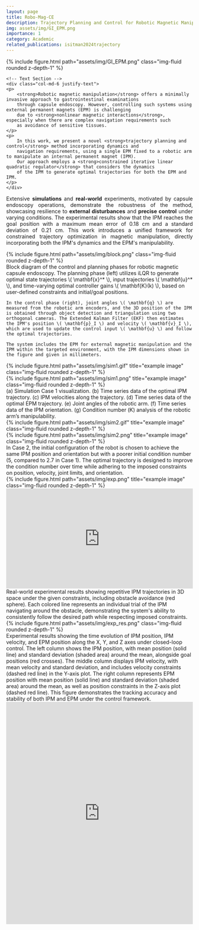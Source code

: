 ```yaml
---
layout: page
title: Robo-Mag-CE
description: Trajectory Planning and Control for Robotic Magnetic Manipulation
img: assets/img/GI_EPM.png
importance: 1
category: Academic
related_publications: isitman2024trajectory
---
```




<script type="text/javascript" async
    src="https://cdn.jsdelivr.net/npm/mathjax@3/es5/tex-mml-chtml.js">
</script>
<style>
    .justify-text {
        text-align: justify;
    }
</style>


<div class="row align-items-center">
    <!-- Image Section -->
    <div class="col-md-6">
        {% include figure.html path="assets/img/GI_EPM.png" class="img-fluid rounded z-depth-1" %}
    </div>

    <!-- Text Section -->
    <div class="col-md-6 justify-text">
    <p>
        <strong>Robotic magnetic manipulation</strong> offers a minimally invasive approach to gastrointestinal examinations 
        through capsule endoscopy. However, controlling such systems using external permanent magnets (EPM) is challenging 
        due to <strong>nonlinear magnetic interactions</strong>, especially when there are complex navigation requirements such 
        as avoidance of sensitive tissues.
    </p>
    <p>
        In this work, we present a novel <strong>trajectory planning and control</strong> method incorporating dynamics and 
        navigation requirements, using a single EPM fixed to a robotic arm to manipulate an internal permanent magnet (IPM). 
        Our approach employs a <strong>constrained iterative linear quadratic regulator</strong> that considers the dynamics 
        of the IPM to generate optimal trajectories for both the EPM and IPM.
    </p>
    </div>
</div>

<p class="justify-text">
    Extensive <strong>simulations</strong> and <strong>real-world</strong> experiments, motivated by capsule endoscopy operations, 
    demonstrate the robustness of the method, showcasing resilience to <strong>external disturbances</strong> and 
    <strong>precise control</strong> under varying conditions. The experimental results show that the IPM reaches the goal 
    position with a maximum mean error of 0.18 cm and a standard deviation of 0.21 cm. This work introduces a unified 
    framework for constrained trajectory optimization in magnetic manipulation, directly incorporating both the IPM's 
    dynamics and the EPM's manipulability.
</p>


<div class="row">
    <div class="col-sm mt-3 mt-md-0">
        {% include figure.html path="assets/img/block.png" class="img-fluid rounded z-depth-1" %}
    </div>
</div>
<div class="caption">
    Block diagram of the control and planning phases for robotic magnetic capsule endoscopy. The planning phase (left) utilizes iLQR to generate optimal state trajectories \( \mathbf{x}^* \), input trajectories \( \mathbf{u}^* \), and time-varying optimal controller gains \( \mathbf{K}(k) \), based on user-defined constraints and initial/goal positions. 

    In the control phase (right), joint angles \( \mathbf{q} \) are measured from the robotic arm encoders, and the 3D position of the IPM is obtained through object detection and triangulation using two orthogonal cameras. The Extended Kalman Filter (EKF) then estimates the IPM's position \( \mathbf{p}_I \) and velocity \( \mathbf{v}_I \), which are used to update the control input \( \mathbf{u} \) and follow the optimal trajectories. 

    The system includes the EPM for external magnetic manipulation and the IPM within the targeted environment, with the IPM dimensions shown in the figure and given in millimeters.
</div>





<div class="row justify-content-sm-center">
    <div class="col-sm-4 mt-3 mt-md-0">
        {% include figure.html path="assets/img/sim1.gif" title="example image" class="img-fluid rounded z-depth-1" %}
    </div>
    <div class="col-sm-8 mt-3 mt-md-0">
        {% include figure.html path="assets/img/sim1.png" title="example image" class="img-fluid rounded z-depth-1" %}
    </div>
</div>
<div class="caption">
    (a) Simulation Case 1 visualization. (b) Time series data of the optimal IPM trajectory. (c) IPM velocities along the trajectory. (d) Time series data of the optimal EPM trajectory. (e) Joint angles of the robotic arm. (f) Time series data of the IPM orientation. (g) Condition number (Κ) analysis of the robotic arm’s manipulability.
</div>



<div class="row justify-content-sm-center">
    <div class="col-sm-4 mt-3 mt-md-0">
        {% include figure.html path="assets/img/sim2.gif" title="example image" class="img-fluid rounded z-depth-1" %}
    </div>
    <div class="col-sm-8 mt-3 mt-md-0">
        {% include figure.html path="assets/img/sim2.png" title="example image" class="img-fluid rounded z-depth-1" %}
    </div>
</div>
<div class="caption">
    In Case 2, the initial configuration of the robot is chosen to achieve the same IPM position and orientation but with a poorer initial condition number (5, compared to 2.7 in Case 1). The optimal trajectory is designed to improve the condition number over time while adhering to the imposed constraints on position, velocity, joint limits, and orientation. 
</div>

<div class="row justify-content-sm-center">
    <div class="col-sm-6 mt-3 mt-md-0">
        {% include figure.html path="assets/img/exp.png" title="example image" class="img-fluid rounded z-depth-1" %}
    </div>
<div class="col-sm-4 mt-3 mt-md-0">
    <iframe src="https://oisitman.github.io/RMM_figures/fig_3d.html" width="100%" height="270" style="border:none;"></iframe>
</div>
<div class="caption">
    Real-world experimental results showing repetitive IPM trajectories in 3D space under the given constraints, including obstacle avoidance (red sphere). Each colored line represents an individual trial of the IPM navigating around the obstacle, demonstrating the system's ability to consistently follow the desired path while respecting imposed constraints.
</div>


<div class="row">
    <div class="col-sm mt-3 mt-md-0">
        {% include figure.html path="assets/img/exp_res.png" class="img-fluid rounded z-depth-1" %}
    </div>
</div>
<div class="caption">
    Experimental results showing the time evolution of IPM position, IPM velocity, and EPM position along the X, Y, and Z axes under closed-loop control. The left column shows the IPM position, with mean position (solid line) and standard deviation (shaded area) around the mean, alongside goal positions (red crosses). The middle column displays IPM velocity, with mean velocity and standard deviation, and includes velocity constraints (dashed red line) in the Y-axis plot. The right column represents EPM position with mean position (solid line) and standard deviation (shaded area) around the mean, as well as position constraints in the Z-axis plot (dashed red line). This figure demonstrates the tracking accuracy and stability of both IPM and EPM under the control framework.
</div>

<div class="caption">
    <iframe src="https://drive.google.com/file/d/1idN0-IWbAEmW1vUn6zzecPUowe1d8bLj/view" width="100%" height="600" style="border:none;"></iframe>
</div>



